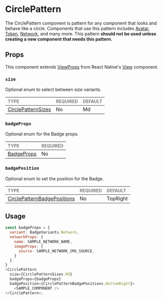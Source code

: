 # CirclePattern

The CirclePattern component is pattern for any component that looks and behave like a circle. Components that use this pattern includes [Avatar](../../../components/Avatars/Avatar/Avatar.tsx), [Token](../../../components/Tokens/Token/Token.tsx), [Network](../../../components/Networks/Network/Network.tsx), and many more. This pattern **should not be used unless creating a new component that needs this pattern.**

## Props

This component extends [ViewProps](https://reactnative.dev/docs/view-style-props) from React Native's [View](https://reactnative.dev/docs/view) component.

### `size`

Optional enum to select between size variants.

| <span style="color:gray;font-size:14px">TYPE</span> | <span style="color:gray;font-size:14px">REQUIRED</span> | <span style="color:gray;font-size:14px">DEFAULT</span> |
| :-------------------------------------------------- | :------------------------------------------------------ | :----------------------------------------------------- |
| [CirclePatternSizes](Circle.types.ts)          | No                                                     | Md                                                     |

### `badgeProps` 

Optional enum for the Badge props.

| <span style="color:gray;font-size:14px">TYPE</span> | <span style="color:gray;font-size:14px">REQUIRED</span> |
| :-------------------------------------------------- | :------------------------------------------------------ |
| [BadgeProps](../../../components/Badges/Badge/Badge.types.ts)                                      | No                                                     |

### `badgePosition`

Optional enum to set the position for the Badge.

| <span style="color:gray;font-size:14px">TYPE</span> | <span style="color:gray;font-size:14px">REQUIRED</span> | <span style="color:gray;font-size:14px">DEFAULT</span> |
| :-------------------------------------------------- | :------------------------------------------------------ | :----------------------------------------------------- |
| [CirclePatternBadgePositions](./Circle.types.ts)          | No                                                     | TopRight                                        |

## Usage

```javascript
const badgeProps = {
  variant: BadgeVariants.Network,
  networkProps: {
    name: SAMPLE_NETWORK_NAME,
    imageProps: {
      source: SAMPLE_NETWORK_IMG_SOURCE,
    }
  }
}
<CirclePattern 
  size={CirclePatternSizes.Md}
  badgeProps={badgeProps}
  badgePosition={CirclePatternBadgePositions.BottomRight}>
    <SAMPLE_COMPONENT />
</CirclePattern>;
```
